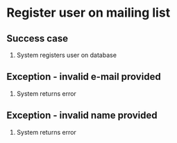 # Register user on mailing list

## Success case
1. System registers user on database

## Exception - invalid e-mail provided
1. System returns error

## Exception - invalid name provided
1. System returns error